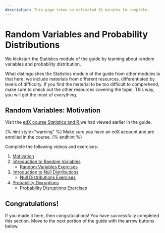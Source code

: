 ```yaml
---
description: This page takes an estimated 55 minutes to complete.
---
```


# Random Variables and Probability Distributions

We kickstart the Statistics module of the guide by learning about random variables and probability distribution.

What distinguishes the Statistics module of the guide from other modules is that here, we include materials from different resources, differentiated by levels of difficulty. If you find the material to be too difficult to comprehend, make sure to check out the other resources covering the topic. This way, you will get the most of everything.

## Random Variables: Motivation

Visit the [edX course Statistics and R ](https://learning.edx.org/course/course-v1:HarvardX+PH525.1x+3T2020/home)we had viewed earlier in the guide.&#x20;

{% hint style="warning" %}
Make sure you have an edX account and are enrolled in the course.
{% endhint %}

Complete the following videos and exercises:

1. [Motivation](https://learning.edx.org/course/course-v1:HarvardX+PH525.1x+3T2020/block-v1:HarvardX+PH525.1x+3T2020+type@sequential+block@a204a8335fc34104825f6aed66020a3b/block-v1:HarvardX+PH525.1x+3T2020+type@vertical+block@6ac1b09998704af3896af1b36def06d8)
2. [Introduction to Random Variables](https://learning.edx.org/course/course-v1:HarvardX+PH525.1x+3T2020/block-v1:HarvardX+PH525.1x+3T2020+type@sequential+block@a204a8335fc34104825f6aed66020a3b/block-v1:HarvardX+PH525.1x+3T2020+type@vertical+block@bed6d5a6bd7944d5aaa68e2c786f2d11)
   * [Random Variables Exercises](https://learning.edx.org/course/course-v1:HarvardX+PH525.1x+3T2020/block-v1:HarvardX+PH525.1x+3T2020+type@sequential+block@a204a8335fc34104825f6aed66020a3b/block-v1:HarvardX+PH525.1x+3T2020+type@vertical+block@f78ea41d470544218ffc80cab323a8d6)
3. [Introduction to Null Distributions](https://learning.edx.org/course/course-v1:HarvardX+PH525.1x+3T2020/block-v1:HarvardX+PH525.1x+3T2020+type@sequential+block@a204a8335fc34104825f6aed66020a3b/block-v1:HarvardX+PH525.1x+3T2020+type@vertical+block@761fecb4694c453f99e59ecf05e2153f)
   * [Null Distributions Exercises](https://learning.edx.org/course/course-v1:HarvardX+PH525.1x+3T2020/block-v1:HarvardX+PH525.1x+3T2020+type@sequential+block@a204a8335fc34104825f6aed66020a3b/block-v1:HarvardX+PH525.1x+3T2020+type@vertical+block@d6a0e01d1df1477fab5d83f9dd6eb6f5)
4. [Probability Disruptions](https://learning.edx.org/course/course-v1:HarvardX+PH525.1x+3T2020/block-v1:HarvardX+PH525.1x+3T2020+type@sequential+block@a204a8335fc34104825f6aed66020a3b/block-v1:HarvardX+PH525.1x+3T2020+type@vertical+block@82ada748ea154bb18cfe6fa8186178ee)
   * [Probability Disruptions Exercises](https://learning.edx.org/course/course-v1:HarvardX+PH525.1x+3T2020/block-v1:HarvardX+PH525.1x+3T2020+type@sequential+block@a204a8335fc34104825f6aed66020a3b/block-v1:HarvardX+PH525.1x+3T2020+type@vertical+block@0f11439cb0734e8498470cd149f9002b)

## Congratulations!

If you made it here, then congratulations! You have successfully completed this section. Move to the next portion of the guide with the arrow buttons below.



